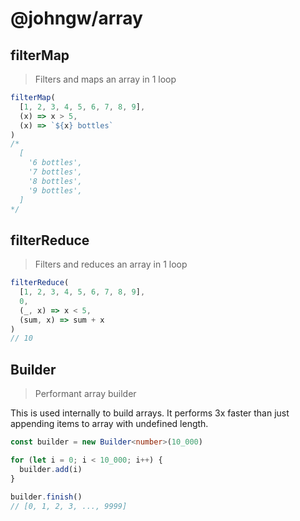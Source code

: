# @johngw/array

## filterMap

> Filters and maps an array in 1 loop

```typescript
filterMap(
  [1, 2, 3, 4, 5, 6, 7, 8, 9],
  (x) => x > 5,
  (x) => `${x} bottles`
)
/*
  [
    '6 bottles',
    '7 bottles',
    '8 bottles',
    '9 bottles',
  ]
*/
```

## filterReduce

> Filters and reduces an array in 1 loop

```typescript
filterReduce(
  [1, 2, 3, 4, 5, 6, 7, 8, 9],
  0,
  (_, x) => x < 5,
  (sum, x) => sum + x
)
// 10
```

## Builder

> Performant array builder

This is used internally to build arrays. It performs 3x faster than just appending items to array with undefined length.

```typescript
const builder = new Builder<number>(10_000)

for (let i = 0; i < 10_000; i++) {
  builder.add(i)
}

builder.finish()
// [0, 1, 2, 3, ..., 9999]
```
